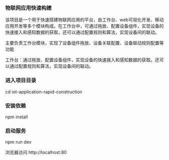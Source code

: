 ### 物联网应用快速构建

该项目是一个用于快速搭建物联网应用的平台，由工作台、web可视化开发、移动应用开发等多个模块构成。在工作台中，可通过拖放、配置设备组件，实现设备的快速接入和感知数据的获取，还可以通过配置规则和算法，实现设备间的联动。

主要负责工作台模块，实现了设备组件拖放、设备关联配置、设备联动规则配置等功能

工作台：通过拖放、配置设备组件，实现设备的快速接入和感知数据的获取。还可以通过配置规则和算法，实现设备间的联动。


### 进入项目目录
cd iot-application-rapid-construction

### 安装依赖
npm install


### 启动服务
npm run dev


浏览器访问 http://localhost:80
